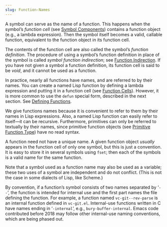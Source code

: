 ```yaml
---
slug: Function-Names
---
```


A symbol can serve as the name of a function. This happens when the symbol’s *function cell* (see [Symbol Components](/docs/elisp/Symbol-Components)) contains a function object (e.g., a lambda expression). Then the symbol itself becomes a valid, callable function, equivalent to the function object in its function cell.

The contents of the function cell are also called the symbol’s *function definition*. The procedure of using a symbol’s function definition in place of the symbol is called *symbol function indirection*; see [Function Indirection](/docs/elisp/Function-Indirection). If you have not given a symbol a function definition, its function cell is said to be *void*, and it cannot be used as a function.

In practice, nearly all functions have names, and are referred to by their names. You can create a named Lisp function by defining a lambda expression and putting it in a function cell (see [Function Cells](/docs/elisp/Function-Cells)). However, it is more common to use the `defun` special form, described in the next section. See [Defining Functions](/docs/elisp/Defining-Functions).

We give functions names because it is convenient to refer to them by their names in Lisp expressions. Also, a named Lisp function can easily refer to itself—it can be recursive. Furthermore, primitives can only be referred to textually by their names, since primitive function objects (see [Primitive Function Type](/docs/elisp/Primitive-Function-Type)) have no read syntax.

A function need not have a unique name. A given function object *usually* appears in the function cell of only one symbol, but this is just a convention. It is easy to store it in several symbols using `fset`; then each of the symbols is a valid name for the same function.

Note that a symbol used as a function name may also be used as a variable; these two uses of a symbol are independent and do not conflict. (This is not the case in some dialects of Lisp, like Scheme.)

By convention, if a function’s symbol consists of two names separated by ‘`--`’, the function is intended for internal use and the first part names the file defining the function. For example, a function named `vc-git--rev-parse` is an internal function defined in `vc-git.el`. Internal-use functions written in C have names ending in ‘`-internal`’, e.g., `bury-buffer-internal`. Emacs code contributed before 2018 may follow other internal-use naming conventions, which are being phased out.

